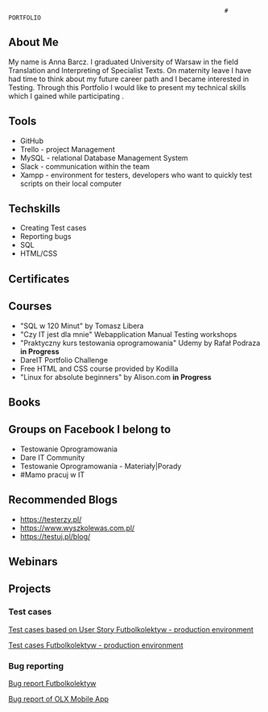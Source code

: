                                                                 # PORTFOLIO

## About Me
My name is Anna Barcz. I graduated University of Warsaw in the field Translation and Interpreting of Specialist Texts. On maternity leave I have had time to think about my future career path and I became interested in Testing. Through this Portfolio I would like to present my technical skills which I gained while participating .

## Tools

- GitHub
- Trello - project Management
- MySQL - relational Database Management System
- Slack - communication within the team
- Xampp - environment for testers, developers who want to quickly test scripts on their local computer

## Techskills

- Creating Test cases
- Reporting bugs
- SQL
- HTML/CSS

## Certificates

## Courses

- "SQL w 120 Minut" by Tomasz Libera
- "Czy IT jest dla mnie" Webapplication Manual Testing workshops
- "Praktyczny kurs testowania oprogramowania" Udemy by Rafał Podraza **in Progress**
- DareIT Portfolio Challenge
- Free HTML and CSS course provided by Kodilla
- "Linux for absolute beginners" by Alison.com **in Progress**


## Books

## Groups on Facebook I belong to

- Testowanie Oprogramowania
- Dare IT Community
- Testowanie Oprogramowania - Materiały|Porady
- #Mamo pracuj w IT

## Recommended Blogs

- https://testerzy.pl/
- https://www.wyszkolewas.com.pl/
- https://testuj.pl/blog/

## Webinars

## Projects

### Test cases

[Test cases based on User Story Futbolkolektyw - production environment](https://drive.google.com/file/d/1EcUubdQksIzGaIeu0hBUvHbhTIfrLNvX/view?usp=sharing)

[Test cases Futbolkolektyw - production environment](https://drive.google.com/file/d/12wJ18MwOCmtU2-q2K3Kr7dMqrIJ80Cu6/view?usp=sharing)

### Bug reporting

[Bug report Futbolkolektyw](https://docs.google.com/document/d/1w-GatSM5YCQ85uiDgTCE8fsEpb-A6B5HgkxT4rYG1wE/edit?usp=sharing)

[Bug report of OLX Mobile App](https://docs.google.com/document/d/1V8gRop8EabPQ_76p-HiTNFWHtvB2tUBXd4oA3b-KLkg/edit?usp=sharing)


